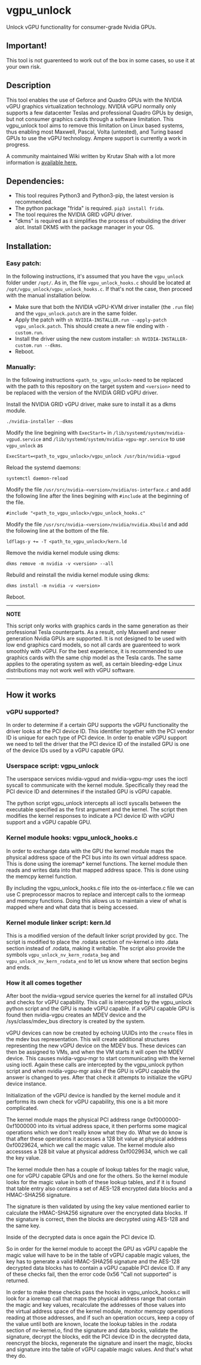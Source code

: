 # vgpu_unlock

Unlock vGPU functionality for consumer-grade Nvidia GPUs.

## Important!

This tool is not guarenteed to work out of the box in some cases,
so use it at your own risk.

## Description

This tool enables the use of Geforce and Quadro GPUs with the NVIDIA vGPU
graphics virtualization technology. NVIDIA vGPU normally only supports a
few datacenter Teslas and professional Quadro GPUs by design, but not
consumer graphics cards through a software limitation. This vgpu_unlock tool
aims to remove this limitation on Linux based systems, thus enabling
most Maxwell, Pascal, Volta (untested), and Turing based GPUs to
use the vGPU technology. Ampere support is currently a work in progress.

A community maintained Wiki written by Krutav Shah with a lot more information
is [available here.](https://docs.google.com/document/d/1pzrWJ9h-zANCtyqRgS7Vzla0Y8Ea2-5z2HEi4X75d2Q/edit?usp=sharing)

## Dependencies:

- This tool requires Python3 and Python3-pip, the latest version is recommended.
- The python package "frida" is required. `pip3 install frida`.
- The tool requires the NVIDIA GRID vGPU driver.
- "dkms" is required as it simplifies the process of rebuilding the
  driver alot. Install DKMS with the package manager in your OS.


## Installation:

### Easy patch:

In the following instructions, it's assumed that you have the `vgpu_unlock`
folder under `/opt/`. As in, the file `vgpu_unlock_hooks.c` should be located
at `/opt/vgpu_unlock/vgpu_unlock_hooks.c`. If that's not the case, then
proceed with the manual installation below.

- Make sure that both the NVIDIA vGPU-KVM driver installer (the `.run` file) and the `vgpu_unlock.patch` are in the same folder.
- Apply the patch with `sh NVIDIA-INSTALLER.run --apply-patch vgpu_unlock.patch`. This should create a new file ending with `-custom.run`.
- Install the driver using the new custom installer: `sh NVIDIA-INSTALLER-custom.run --dkms`.
- Reboot.

### Manually:

In the following instructions `<path_to_vgpu_unlock>` need to be replaced with
the path to this repository on the target system and `<version>` need to be
replaced with the version of the NVIDIA GRID vGPU driver.

Install the NVIDIA GRID vGPU driver, make sure to install it as a dkms module.

```
./nvidia-installer --dkms
```

Modify the line begining with `ExecStart=` in `/lib/systemd/system/nvidia-vgpud.service`
and `/lib/systemd/system/nvidia-vgpu-mgr.service` to use `vgpu_unlock` as
```
ExecStart=<path_to_vgpu_unlock>/vgpu_unlock /usr/bin/nvidia-vgpud
```

Reload the systemd daemons:

```
systemctl daemon-reload
```

Modify the file `/usr/src/nvidia-<version>/nvidia/os-interface.c` and add the
following line after the lines begining with `#include` at the beginning of the
file.

```
#include "<path_to_vgpu_unlock>/vgpu_unlock_hooks.c"
```

Modify the file `/usr/src/nvidia-<version>/nvidia/nvidia.Kbuild` and add the
following line at the bottom of the file.

```
ldflags-y += -T <path_to_vgpu_unlock>/kern.ld
```

Remove the nvidia kernel module using dkms:

```
dkms remove -m nvidia -v <version> --all
```

Rebuild and reinstall the nvidia kernel module using dkms:

```
dkms install -m nvidia -v <version>
```

Reboot.

---

**NOTE**

This script only works with graphics cards in the same generation as their
professional Tesla counterparts. As a result, only Maxwell and newer
generation Nvidia GPUs are supported. It is not designed to be used with
low end graphics card models, so not all cards are guarenteed to work
smoothly with vGPU. For the best experience, it is recommended to use
graphics cards with the same chip model as the Tesla cards.
The same applies to the operating system as well, as certain bleeding-edge
Linux distributions may not work well with vGPU software.

---

## How it works

### vGPU supported?

In order to determine if a certain GPU supports the vGPU functionality the
driver looks at the PCI device ID. This identifier together with the PCI vendor
ID is unique for each type of PCI device. In order to enable vGPU support we
need to tell the driver that the PCI device ID of the installed GPU is one of
the device IDs used by a vGPU capable GPU.

### Userspace script: vgpu_unlock

The userspace services nvidia-vgpud and nvidia-vgpu-mgr uses the ioctl syscall
to communicate with the kernel module. Specifically they read the PCI device ID
and determines if the installed GPU is vGPU capable.

The python script vgpu_unlock intercepts all ioctl syscalls between the
executable specified as the first argument and the kernel. The script then
modifies the kernel responses to indicate a PCI device ID with vGPU support
and a vGPU capable GPU.

### Kernel module hooks: vgpu_unlock_hooks.c

In order to exchange data with the GPU the kernel module maps the physical
address space of the PCI bus into its own virtual address space. This is done
using the ioremap\* kernel functions. The kernel module then reads and writes
data into that mapped address space. This is done using the memcpy kernel
function.

By including the vgpu_unlock_hooks.c file into the os-interface.c file we can
use C preprocessor macros to replace and intercept calls to the iormeap and
memcpy functions. Doing this allows us to maintain a view of what is mapped
where and what data that is being accessed.

### Kernel module linker script: kern.ld

This is a modified version of the default linker script provided by gcc. The
script is modified to place the .rodata section of nv-kernel.o into .data
section instead of .rodata, making it writable. The script also provide the
symbols `vgpu_unlock_nv_kern_rodata_beg` and `vgpu_unlock_nv_kern_rodata_end`
to let us know where that section begins and ends.

### How it all comes together

After boot the nvidia-vgpud service queries the kernel for all installed GPUs
and checks for vGPU capability. This call is intercepted by the vgpu_unlock
python script and the GPU is made vGPU capable. If a vGPU capable GPU is found
then nvidia-vgpu creates an MDEV device and the /sys/class/mdev_bus directory
is created by the system.

vGPU devices can now be created by echoing UUIDs into the `create` files in the
mdev bus representation. This will create additional structures representing
the new vGPU device on the MDEV bus. These devices can then be assigned to VMs,
and when the VM starts it will open the MDEV device. This causes nvidia-vgpu-mgr
to start communicating with the kernel using ioctl. Again these calls are
intercepted by the vgpu_unlock python script and when nvidia-vgpu-mgr asks if
the GPU is vGPU capable the answer is changed to yes. After that check it
attempts to initialize the vGPU device instance.

Initialization of the vGPU device is handled by the kernel module and it
performs its own check for vGPU capability, this one is a bit more complicated.

The kernel module maps the physical PCI address range 0xf0000000-0xf1000000 into
its virtual address space, it then performs some magical operations which we
don't really know what they do. What we do know is that after these operations
it accesses a 128 bit value at physical address 0xf0029624, which we call the
magic value. The kernel module also accessses a 128 bit value at physical
address 0xf0029634, which we call the key value.

The kernel module then has a couple of lookup tables for the magic value, one
for vGPU capable GPUs and one for the others. So the kernel module looks for the
magic value in both of these lookup tables, and if it is found that table entry
also contains a set of AES-128 encrypted data blocks and a HMAC-SHA256
signature.

The signature is then validated by using the key value mentioned earlier to
calculate the HMAC-SHA256 signature over the encrypted data blocks. If the
signature is correct, then the blocks are decrypted using AES-128 and the same
key.

Inside of the decrypted data is once again the PCI device ID.

So in order for the kernel module to accept the GPU as vGPU capable the magic
value will have to be in the table of vGPU capable magic values, the key has
to generate a valid HMAC-SHA256 signature and the AES-128 decrypted data blocks
has to contain a vGPU capable PCI device ID. If any of these checks fail, then
the error code 0x56 "Call not supported" is returned.

In order to make these checks pass the hooks in vgpu_unlock_hooks.c will look
for a ioremap call that maps the physical address range that contain the magic
and key values, recalculate the addresses of those values into the virtual
address space of the kernel module, monitor memcpy operations reading at those
addresses, and if such an operation occurs, keep a copy of the value until both
are known, locate the lookup tables in the .rodata section of nv-kernel.o, find
the signature and data bocks, validate the signature, decrypt the blocks, edit
the PCI device ID in the decrypted data, reencrypt the blocks, regenerate the
signature and insert the magic, blocks and signature into the table of vGPU
capable magic values. And that's what they do.
